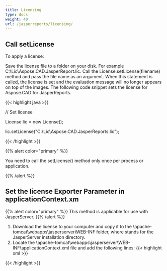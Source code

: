 ```yaml
---
title: Licensing
type: docs
weight: 40
url: /jasperreports/licensing/
---
```

## **Call setLicense**
To apply a license:

Save the license file to a folder on your disk. For example C:\Lic\Aspose.CAD.JasperReport.lic.
Call the License.setLicense(filename) method and pass the file name as an argument. When this statement is called, the license is set and the evaluation message will no longer appears on top of the images.
The following code snippet sets the license for Aspose.CAD for JasperReports.

{{< highlight java >}}

// Set license

License lic = new License();

lic.setLicense("C:\Lic\Aspose.CAD.JasperReports.lic");

{{< /highlight >}}

{{% alert color="primary" %}}

You need to call the setLicense() method only once per process or application.

{{% /alert %}}

## **Set the license Exporter Parameter in applicationContext.xm**
{{% alert color="primary" %}}
This method is applicable for use with JasperServer.
{{% /alert %}}
1. Download the license to your computer and copy it to the \apache-tomcat\webapps\jasperserver\WEB-INF folder, where stands for the JasperServer installation directory.
2. Locate the \apache-tomcat\webapps\jasperserver\WEB-INF\applicationContext.xml file and add the following lines:
{{< highlight xml >}}
<bean id="jpgExportParameters" class="com.aspose.cad.jasperreports.jpg.ASJpegExportParametersBean">
    <property name="license" value="C:\jasperserver-7.6\apache-tomcat\webapps\jasperserver\WEB-INFAspose.CAD.JasperReports.lic"/>
</bean>
{{< /highlight >}}
